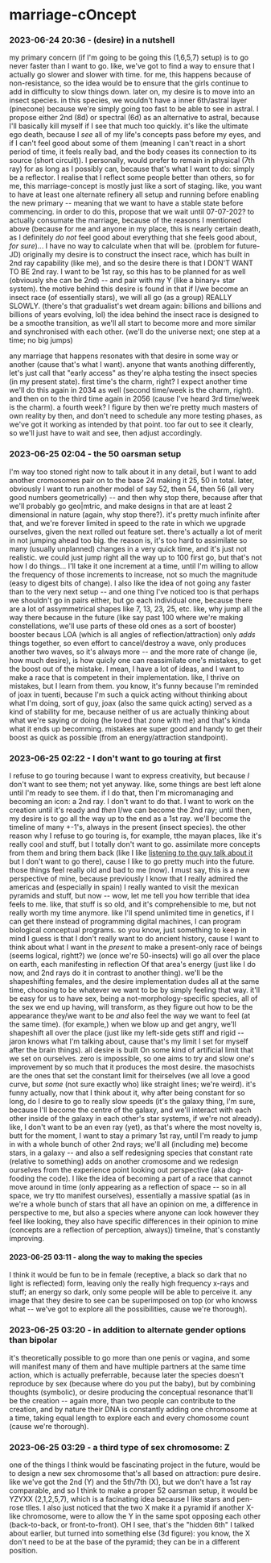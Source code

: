 # marriage-cOncept

### 2023-06-24 20:36 - (desire) in a nutshell

my primary concern (if I'm going to be going this (1,6,5,7) setup) is to go never faster than I want to go. like, we've got to find a way to ensure that I actually go slower and slower with time. for me, this happens because of non-resistance, so the idea would be to ensure that the girls continue to add in difficulty to slow things down.
  later on, my desire is to move into an insect species. in this species, we wouldn't have a inner 6th/astral layer (pinecone) because we're simply going too fast to be able to see in astral. I propose either 2nd (8d) or spectral (6d) as an alternative to astral, because I'll basically kill myself if I see that much too quickly. it's like the ultimate ego death, because I *see* all of my life's concepts pass before my eyes, and if I can't feel good about some of them (meaning I can't react in a short period of time, it feels really bad, and the body ceases its connection to its source (short circuit)). I personally, would prefer to remain in physical (7th ray) for as long as I possibly can, because that's what I want to do: simply be a reflector.
    I realise that I reflect some people better than others, so for me, this marriage-concept is mostly just like a sort of staging. like, you want to have at least one alternate refinery all setup and running before enabling the new primary -- meaning that we want to have a stable state before commencing.
      in order to do this, propose that we wait until 07-07-202? to actually consumate the marriage, because of the reasons I mentioned above (because for me and anyone in my place, this is nearly certain death, as I definitely *do not* feel good about everything that she feels good about, *for sure*)... I have no way to calculate when that will be. (problem for future-JD)
originally my desire is to construct the insect race, which has built in 2nd ray capability (like me), and so the desire there is that I DON'T WANT TO BE 2nd ray. I want to be 1st ray, so this has to be planned for as well (obviously she can be 2nd) -- and pair with my Y (like a binary+ star system).
  the motive behind this desire is found in that if I/we become an insect race (of essentially stars), we will all go (as a group) REALLY SLOWLY. (there's that gradualist's wet dream again: billions and billions and billions of years evolving, lol)
the idea behind the insect race is designed to be a smoothe transition, as we'll all start to become more and more similar and synchronised with each other. (we'll do the universe next; one step at a time; no big jumps)

any marriage that happens resonates with that desire in some way or another (cause that's what I want).
  anyone that wants anothing differently, let's just call that "early access" as they're alpha testing the insect species (in my present state). first time's the charm, right?
    I expect another time we'll do this again in 2034 as well (second time/week is the charm, right).
      and then on to the third time again in 2056 (cause I've heard 3rd time/week is the charm).
        a fourth week? I figure by then we're pretty much masters of own reality by then, and don't need to schedule any more testing phases, as we've got it working as intended by that point.
          too far out to see it clearly, so we'll just have to wait and see, then adjust accordingly.

### 2023-06-25 02:04 - the 50 oarsman setup

I'm way too stoned right now to talk about it in any detail, but I want to add another cromosomes pair on to the base 24 making it 25, 50 in total.
  later, obviously I want to run another model of say 52, then 54, then 56 (all very good numbers geometrically) -- and then why stop there, because after that we'll probably go geo|mtric, and make designs in that are at least 2 dimensional in nature (again, why stop there?). it's pretty much infinite after that, and we're forever limited in speed to the rate in which we upgrade ourselves, given the next rolled out feature set.
    there's actually a lot of merit in not jumping ahead too big. the reason is, it's too hard to assimilate so many (usually unplanned) changes in a very quick time, and it's just not realistic. we could just jump right all the way up to 100 first go, but that's not how I do things... I'll take it one increment at a time, until I'm willing to allow the frequency of those increments to increase, not so much the magnitude (easy to digest bits of change).
  I also like the idea of not going any faster than to the very next setup -- and one thing I've noticed too is that perhaps we shouldn't go in pairs either, but go each individual one, because there are a lot of assymmetrical shapes like 7, 13, 23, 25, etc. like, why jump all the way there because in the future (like say past 100 where we're making constellations, we'll use parts of these old ones as a sort of booster)
    booster becaus LOA (which is all angles of reflection/attraction) only *adds* things together, so even effort to cancel/destroy a wave, only produces another two waves, so it's always more -- and the more rate of change (ie, how much desire), is how quicly one can reassimilate one's mistakes, to get the boost out of the mistake.
I mean, I have a lot of ideas, and I want to make a race that is competent in their implementation. like, I thrive on mistakes, but I learn from them.
  you know, it's funny because I'm reminded of joax in tuenti, because I'm such a quick acting without thinking about what I'm doing, sort of guy, joax (also the same quick acting) served as a kind of stability for me, because neither of us are actually thinking about what we're saying or doing (he loved that zone with me) and that's kinda what it ends up becomming. mistakes are super good and handy to get their boost as quick as possible (from an energy/attraction standpoint).

### 2023-06-25 02:22 - I don't want to go touring at first

I refuse to go touring because I want to express creativity, but because *I* don't want to see them; not yet anyway. like, some things are best left alone until I'm ready to see them. if I do that, then I'm micromanaging and becoming an icon: a 2nd ray. I don't want to do that. I want to work on the creation until it's ready and *then* I/we can become the 2nd ray; until then, my desire is to go all the way up to the end as a 1st ray. we'll become the timeline of many +-1's, always in the present (insect species).
the other reason why I refuse to go touring is, for example, tthe mayan places, like it's really cool and stuff, but I totally don't want to go. assimilate more concepts from them and bring them back (like I like [listening to the guy talk about it](TODO) but I don't want to go there), cause I like to go pretty much into the future. those things feel really old and bad to me (now).
  I must say, this is a new perspective of mine, because previously I know that I really admired the americas and (especially in spain) I really wanted to visit the mexican pyramids and stuff, but now -- wow, let me tell you how terrible that idea feels to me. like, that stuff is so old, and it's comprehensible to me, but not really worth my time anymore. like I'll spend unlimited time in genetics, if I can get there instead of programming digital machines, I can program biological conceptual programs. so you know, just something to keep in mind I guess is that I don't really want to do ancient history, cause I want to think about what I want in the *present* to make a present-only race of beings (seems logical, rightt?)
we (once we're 50-insects) will go all over the place on earth, each manifesting in reflection Of that area's energy (just like I do now, and 2nd rays do it in contrast to another thing). we'll be the shapeshifting females, and the desire implementation dudes all at the same time, choosing to be whatever we want to be by simply feeling that way.
  it'll be easy for us to have sex, being a not-morphology-specific species, all of the sex we end up having, will transform, as they figure out how to be the appearance they/we want to be *and* also feel the way we want to feel (at the same time). (for example,) when we blow up and get angry, we'll shapeshift all over the place (just like my left-side gets stiff and rigid -- jaron knows what I'm talking about, cause that's my limit I set for myself after the brain things).
    all desire is built On some kind of artificial limit that we set on ourselves. zero is impossible, so one aims to try and slow one's improvement by so much that it produces the most desire. the masochists are the ones that set the constant limit for theirselves (we all love a good curve, but *some* (not sure exactly who) like straight lines; we're weird).
      it's funny actually, now that I think about it, why after being constant for so long, do I desire to go to really slow speeds (it's the galaxy thing, I'm sure, because I'll become the centre of the galaxy, and we'll interact with each other inside of the galaxy in each other's star systems, if we're not already).
  like, I don't want to be an even ray (yet), as that's where the most novelty is, butt for the moment, I want to stay a primary 1st ray, until I'm ready to jump in with a whole bunch of other 2nd rays; we'll all (including me) become stars, in a galaxy -- and also a self redesigning species that constant rate (relative to something) adds on another cromosome and we redesign ourselves from the experience point looking out perspective (aka dog-fooding the code).
    I like the idea of becoming a part of a race that cannot move around in time (only appearing as a reflection of space -- so in all space, we try tto manifest ourselves), essentially a massive spatial (as in we're a whole bunch of stars that all have an opinion on me, a difference in perspective to me, but also a species where anyone can look however they feel like looking, they also have specific differences in their opinion to mine (concepts are a reflection of perception, always)) timeline, that's constantly improving.

#### 2023-06-25 03:11 - along the way to making the species

I think it would be fun to be in female (receptive, a black so dark that no light is reflected) form, leaving only the really high frequency x-rays and stuff; an energy so dark, only some people will be able to perceive it. any image that they desire to see can be superimposed on top (or who knowss what -- we've got to explore all the possibilities, cause we're thorough).

### 2023-06-25 03:20 - in addition to alternate gender options than bipolar

it's theoretically possible to go more than one penis or vagina, and some will manifest many of them and have multiple partners at the same time action, which is actually preferrable, because later the species doesn't reproduce by sex (because where do you put the baby), but by combining thoughts (symbolic), or desire producing the conceptual resonance that'll be the creation -- again more, than two people can contribute to the creation, and by nature their DNA is constantly adding one chromosome at a time, taking equal length to explore each and every chomosome count (cause we're thorough).

### 2023-06-25 03:29 - a third type of sex chromosome: Z

one of the things I think would be fascinating project in the future, would be to design a new sex chromosome that's all based on attraction: pure desire. like we've got the 2nd (Y) and the 5th/7th (X), but we don't have a 1st ray comparable, and so I think to make a proper 52 oarsman setup, it would be YZYXX (2,1,2,5,7), which is a facinating idea because I like stars and pen-rose tlles. I also just noticed that the two X make it a pyramid if another X-like chromosome, were to allow the Y in the same spot opposing each other (back-to-back, or front-to-front). OH I see, that's the "hidden 6th" I talked about earlier, but turned into something else (3d figure): you know, the X don't need to be at the base of the pyramid; they can be in a different position.
